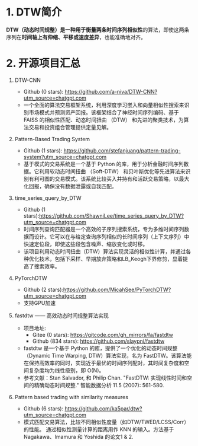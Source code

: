 # 1. DTW简介

**DTW（动态时间规整）**是一种用于**衡量两条时间序列相似性**的算法，即使这两条序列在**时间轴上有伸缩、平移或速度差异**，也能准确地对齐。

# 2. 开源项目汇总

1. DTW-CNN
    - Github (0 stars): https://github.com/a-niva/DTW-CNN?utm_source=chatgpt.com
    - 一个全面的算法交易框架系统，利用深度学习嵌入和向量相似性搜索来识别市场模式并预测资产回报。该框架结合了神经时间序列编码、基于 FAISS 的相似性匹配、动态时间扭曲 （DTW） 和先进的聚类技术，为算法交易和投资组合管理提供定量见解。

2. Pattern-Based Trading System
    - Github (1 stars): https://github.com/stefanjuang/pattern-trading-system?utm_source=chatgpt.com
    - 基于模式的交易系统是一个基于 Python 的库，用于分析金融时间序列数据。它利用软动态时间扭曲 （Soft-DTW） 和贝叶斯优化等先进算法来识别有利可图的交易模式。该系统比较买入并持有和活跃交易策略，以最大化回报，确保没有数据泄露或自我匹配。

3. time_series_query_by_DTW
    - Github (1 stars):https://github.com/ShawniLee/time_series_query_by_DTW?utm_source=chatgpt.com
    - 时间序列查询匹配器是一个高效的子序列搜索系统，专为多维时间序列数据而设计。它可以在与给定查询序列相似的长时间序列（上下文序列）中快速定位段，即使这些段包含噪声、缩放变化或时移。
    - 该项目利用动态时间扭曲（DTW）算法实现灵活的相似性计算，并通过各种优化技术，包括下采样、早期放弃策略和LB_Keogh下界修剪，显着提高了搜索效率。

4. PyTorchDTW
    - Github (2 stars):https://github.com/MicahSee/PyTorchDTW?utm_source=chatgpt.com
    - 支持GPU加速

5. fastdtw —— 高效动态时间规整算法实现
    - 项目地址:
      - Gitee (0 stars): https://gitcode.com/gh_mirrors/fa/fastdtw
      - Github (834 stars): https://github.com/slaypni/fastdtw
    - fastdtw 是一个基于 Python 的库，提供了一个优化的动态时间规整（Dynamic Time Warping, DTW）算法实现，名为 FastDTW。该算法能在保持高效率的同时，实现近乎最优的时间序列配对，其时间复杂度和空间复杂度均为线性级别，即 O(N)。
    - 参考文献：Stan Salvador, 和 Philip Chan. "FastDTW: 实现线性时间和空间的精确动态时间规整." 智能数据分析 11.5 (2007): 561-580.

6. Pattern based trading with similarity measures
    - Github (6 stars): https://github.com/ka5par/dtw?utm_source=chatgpt.com
    - 模式匹配交易算法，比较不同相似性度量（如DTW/TWED/LCSS/Corr）的性能。 通过相似性测量计算的距离用作 KNN 的输入。方法基于 Nagakawa、Imamura 和 Yoshida 的论文1 & 2.


